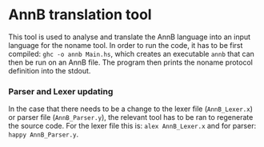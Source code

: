 # AnnB translation tool

This tool is used to analyse and translate the AnnB language into an input language for the noname tool. In order to run the code, it has to be first compiled: `ghc -o annb Main.hs`, which creates an executable `annb` that can then be run on an AnnB file. The program then prints the noname protocol definition into the stdout.

### Parser and Lexer updating

In the case that there needs to be a change to the lexer file (`AnnB_Lexer.x`) or parser file (`AnnB_Parser.y`), the relevant tool has to be ran to regenerate the source code. For the lexer file this is: `alex AnnB_Lexer.x` and for parser: `happy AnnB_Parser.y`.
